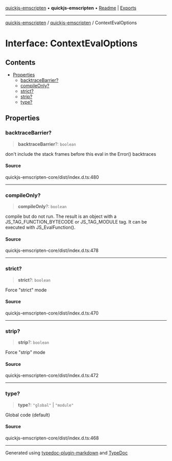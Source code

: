 [quickjs-emscripten](../../packages.md) • **quickjs-emscripten** • [Readme](../README.md) \| [Exports](../exports.md)

***

[quickjs-emscripten](../../packages.md) / [quickjs-emscripten](../exports.md) / ContextEvalOptions

# Interface: ContextEvalOptions

## Contents

- [Properties](ContextEvalOptions.md#properties)
  - [backtraceBarrier?](ContextEvalOptions.md#backtracebarrier)
  - [compileOnly?](ContextEvalOptions.md#compileonly)
  - [strict?](ContextEvalOptions.md#strict)
  - [strip?](ContextEvalOptions.md#strip)
  - [type?](ContextEvalOptions.md#type)

## Properties

### backtraceBarrier?

> **backtraceBarrier**?: `boolean`

don't include the stack frames before this eval in the Error() backtraces

#### Source

quickjs-emscripten-core/dist/index.d.ts:480

***

### compileOnly?

> **compileOnly**?: `boolean`

compile but do not run. The result is an object with a
JS_TAG_FUNCTION_BYTECODE or JS_TAG_MODULE tag. It can be executed
with JS_EvalFunction().

#### Source

quickjs-emscripten-core/dist/index.d.ts:478

***

### strict?

> **strict**?: `boolean`

Force "strict" mode

#### Source

quickjs-emscripten-core/dist/index.d.ts:470

***

### strip?

> **strip**?: `boolean`

Force "strip" mode

#### Source

quickjs-emscripten-core/dist/index.d.ts:472

***

### type?

> **type**?: `"global"` \| `"module"`

Global code (default)

#### Source

quickjs-emscripten-core/dist/index.d.ts:468

***

Generated using [typedoc-plugin-markdown](https://www.npmjs.com/package/typedoc-plugin-markdown) and [TypeDoc](https://typedoc.org/)

